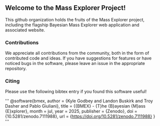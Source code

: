 ## Welcome to the Mass Explorer Project!

This github organization holds the fruits of the Mass Explorer project, including the flagship Bayesian Mass Explorer web application and associated website.

### Contributions

We appreciate all contributions from the community, both in the form of contributed code and ideas. If you have suggestions for features or have noticed bugs in the software, please leave an issue in the appropriate repository.

### Citing

Please use the following bibtex entry if you found this software useful!

'''
@software{bmex,
  author       = {Kyle Godbey and Landon Buskirk and Troy Dasher and Pablo Giuliani},
  title        = {{BMEX} - {T}he {B}ayesian {M}ass {E}xplorer},
  month        = jul,
  year         = 2025,
  publisher    = {Zenodo},
  doi          = {10.5281/zenodo.7111988},
  url          = {https://doi.org/10.5281/zenodo.7111988}
}
'''
